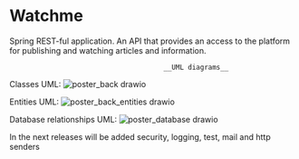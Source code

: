 # Watchme
Spring REST-ful application. An API that provides an access to the platform for publishing and watching articles and information.

                                          __UML diagrams__

Classes UML: ![poster_back drawio](https://github.com/LooMate/Watchme/assets/90961945/e2c7f307-0e1f-4972-a0b9-e7335d97918c)

Entities UML: ![poster_back_entities drawio](https://github.com/LooMate/Watchme/assets/90961945/a0e0f288-f8ed-410f-bfc4-8f824215f5d9)

Database relationships UML: ![poster_database drawio](https://github.com/LooMate/Watchme/assets/90961945/c911bc44-7904-4db6-9ea9-52f197f5f658)

In the next releases will be added security, logging, test, mail and http senders
